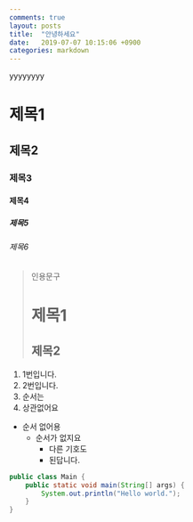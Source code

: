 ```yaml
---
comments: true
layout: posts
title:  "안녕하세요"
date:   2019-07-07 10:15:06 +0900
categories: markdown
---
```

yyyyyyyy
# 제목1
## 제목2
### 제목3
#### 제목4
##### 제목5
###### 제목6
> 인용문구
> # 제목1
> ## 제목2
1. 1번입니다.
2. 2번입니다.
4. 순서는
3. 상관없어요

* 순서 없어용
  * 순서가 없지요
    - 다른 기호도
    + 된답니다.

```  java
public class Main {
    public static void main(String[] args) {
        System.out.println("Hello world.");
    }
}
```
